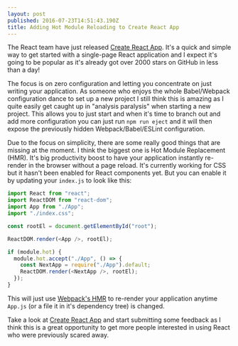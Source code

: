 ```yaml
---
layout: post
published: 2016-07-23T14:51:43.190Z
title: Adding Hot Module Reloading to Create React App
---
```


The React team have just released [Create React App](https://facebook.github.io/react/blog/2016/07/22/create-apps-with-no-configuration.html). It's a quick and simple way to get started with a single-page React application and I expect it's going to be popular as it's already got over 2000 stars on GitHub in less than a day!

The focus is on zero configuration and letting you concentrate on just writing your application. As someone who enjoys the whole Babel/Webpack configuration dance to set up a new project I still think this is amazing as I quite easily get caught up in "analysis paralysis" when starting a new project. This allows you to just start and when it's time to branch out and add more configuration you can just run `npm run eject` and it will then expose the previously hidden Webpack/Babel/ESLint configuration.

Due to the focus on simplicity, there are some really good things that are missing at the moment. I think the biggest one is Hot Module Replacement (HMR). It's big productivity boost to have your application instantly re-render in the browser without a page reload. It's currently working for CSS but it hasn't been enabled for React components yet. But you can enable it by updating your `index.js` to look like this:

```javascript
import React from "react";
import ReactDOM from "react-dom";
import App from "./App";
import "./index.css";

const rootEl = document.getElementById("root");

ReactDOM.render(<App />, rootEl);

if (module.hot) {
  module.hot.accept("./App", () => {
    const NextApp = require("./App").default;
    ReactDOM.render(<NextApp />, rootEl);
  });
}
```

This will just use [Webpack's HMR](http://webpack.github.io/docs/hot-module-replacement-with-webpack.html) to re-render your application anytime `App.js` (or a file it in it's dependency tree) is changed.

Take a look at [Create React App](https://github.com/facebookincubator/create-react-app) and start submitting some feedback as I think this is a great opportunity to get more people interested in using React who were previously scared away.
